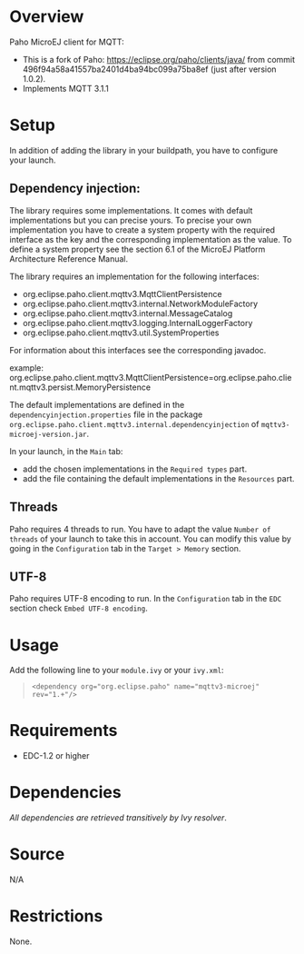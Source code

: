 <!--
	Markdown
	Copyright 2014-2016 IS2T. All rights reserved.
	IS2T PROPRIETARY/CONFIDENTIAL. Use is subject to license terms.
-->

# Overview
Paho MicroEJ client for MQTT:
  - This is a fork of Paho: https://eclipse.org/paho/clients/java/ from commit 496f94a58a41557ba2401d4ba94bc099a75ba8ef (just after version 1.0.2).
  - Implements MQTT 3.1.1

# Setup
In addition of adding the library in your buildpath, you have to configure your launch.

## Dependency injection:
The library requires some implementations. It comes with default implementations but you can precise yours. 
To precise your own implementation you have to create a system property with the required interface as the key and the corresponding implementation as the value.
To define a system property see the section 6.1 of the MicroEJ Platform Architecture Reference Manual.
	
The library requires an implementation for the following interfaces:
  - org.eclipse.paho.client.mqttv3.MqttClientPersistence
  - org.eclipse.paho.client.mqttv3.internal.NetworkModuleFactory
  - org.eclipse.paho.client.mqttv3.internal.MessageCatalog
  - org.eclipse.paho.client.mqttv3.logging.InternalLoggerFactory
  - org.eclipse.paho.client.mqttv3.util.SystemProperties

For information about this interfaces see the corresponding javadoc.

example: org.eclipse.paho.client.mqttv3.MqttClientPersistence=org.eclipse.paho.client.mqttv3.persist.MemoryPersistence

The default implementations are defined in the `dependencyinjection.properties` file in the package `org.eclipse.paho.client.mqttv3.internal.dependencyinjection` of `mqttv3-microej-version.jar`.
	
In your launch, in the `Main` tab:
- add the chosen implementations in the `Required types` part.
- add the file containing the default implementations in the `Resources` part.

## Threads
Paho requires 4 threads to run. You have to adapt the value `Number of threads` of your launch to take this in account. You can modify this value by going in the `Configuration` tab in the `Target > Memory` section.

## UTF-8
Paho requires UTF-8 encoding to run. In the `Configuration` tab in the `EDC` section check `Embed UTF-8 encoding`.

# Usage
Add the following line to your `module.ivy` or your `ivy.xml`:
> `<dependency org="org.eclipse.paho" name="mqttv3-microej" rev="1.+"/>`

# Requirements
  - EDC-1.2 or higher

# Dependencies
_All dependencies are retrieved transitively by Ivy resolver_.

# Source
N/A

# Restrictions
None.